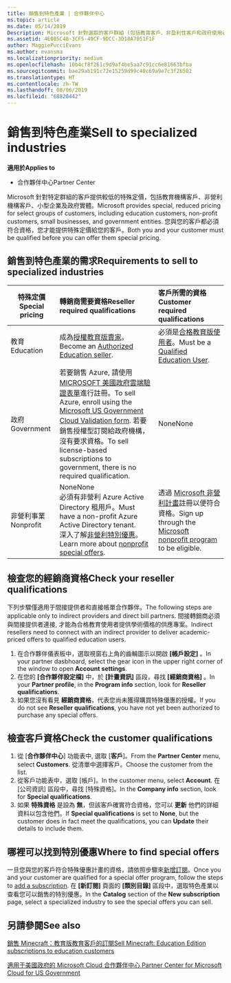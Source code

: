 ```yaml
---
title: 銷售到特色產業 | 合作夥伴中心
ms.topic: article
ms.date: 05/14/2019
Description: Microsoft 針對選取的客戶群組 (包括教育客戶、非盈利性客戶和政府使用者) 提供特殊、減少的定價。
ms.assetid: 4E085C48-3CF5-49CF-9DCC-3D18A7051F1F
author: MaggiePucciEvans
ms.author: evansma
ms.localizationpriority: medium
ms.openlocfilehash: 10b4cf8f261c9d9af4be5aa7c91cc6e81663bfba
ms.sourcegitcommit: bae29ab191c72e15259d99c40c69a9e7c3f2b502
ms.translationtype: HT
ms.contentlocale: zh-TW
ms.lasthandoff: 08/06/2019
ms.locfileid: "68820442"
---
```

# <a name="sell-to-specialized-industries"></a><span data-ttu-id="01455-103">銷售到特色產業</span><span class="sxs-lookup"><span data-stu-id="01455-103">Sell to specialized industries</span></span>

<span data-ttu-id="01455-104">**適用於**</span><span class="sxs-lookup"><span data-stu-id="01455-104">**Applies to**</span></span>

-  <span data-ttu-id="01455-105">合作夥伴中心</span><span class="sxs-lookup"><span data-stu-id="01455-105">Partner Center</span></span>

<span data-ttu-id="01455-106">Microsoft 針對特定群組的客戶提供較低的特殊定價，包括教育機構客戶、非營利機構客戶、小型企業及政府實體。</span><span class="sxs-lookup"><span data-stu-id="01455-106">Microsoft provides special, reduced pricing for select groups of customers, including education customers, non-profit customers, small businesses, and government entities.</span></span> <span data-ttu-id="01455-107">您與您的客戶都必須符合資格，您才能提供特殊定價給您的客戶。</span><span class="sxs-lookup"><span data-stu-id="01455-107">Both you and your customer must be qualified before you can offer them special pricing.</span></span> 

## <a name="requirements-to-sell-to-specialized-industries"></a><span data-ttu-id="01455-108">銷售到特色產業的需求</span><span class="sxs-lookup"><span data-stu-id="01455-108">Requirements to sell to specialized industries</span></span>

|<span data-ttu-id="01455-109">**特殊定價**</span><span class="sxs-lookup"><span data-stu-id="01455-109">**Special pricing**</span></span>   |<span data-ttu-id="01455-110">**轉銷商需要資格**</span><span class="sxs-lookup"><span data-stu-id="01455-110">**Reseller required qualifications**</span></span>   |<span data-ttu-id="01455-111">**客戶所需的資格**</span><span class="sxs-lookup"><span data-stu-id="01455-111">**Customer required qualifications**</span></span>   |
|----------------------------|:---------------------------------|:------------------------------------------|
|<span data-ttu-id="01455-112">教育</span><span class="sxs-lookup"><span data-stu-id="01455-112">Education</span></span>   |<span data-ttu-id="01455-113">成為[授權教育版賣家](https://www.mepn.com)。</span><span class="sxs-lookup"><span data-stu-id="01455-113">Become an [Authorized Education seller](https://www.mepn.com).</span></span>   | <span data-ttu-id="01455-114">必須是[合格教育版使用者](https://www.microsoftvolumelicensing.com/DocumentSearch.aspx?Mode=3&DocumentTypeId=7)。</span><span class="sxs-lookup"><span data-stu-id="01455-114">Must be a [Qualified Education User](https://www.microsoftvolumelicensing.com/DocumentSearch.aspx?Mode=3&DocumentTypeId=7).</span></span>   |
|<span data-ttu-id="01455-115">政府</span><span class="sxs-lookup"><span data-stu-id="01455-115">Government</span></span>   |<span data-ttu-id="01455-116">若要銷售 Azure, 請使用[MICROSOFT 美國政府雲端驗證表單](https://azuregov.microsoft.com/csp)進行註冊。</span><span class="sxs-lookup"><span data-stu-id="01455-116">To sell Azure, enroll using the [Microsoft US Government Cloud Validation form](https://azuregov.microsoft.com/csp).</span></span> <span data-ttu-id="01455-117">若要銷售授權型訂閱給政府機構，沒有要求資格。</span><span class="sxs-lookup"><span data-stu-id="01455-117">To sell license-based subscriptions to government, there is no required qualification.</span></span>|   <span data-ttu-id="01455-118">None</span><span class="sxs-lookup"><span data-stu-id="01455-118">None</span></span>|
|<span data-ttu-id="01455-119">非營利事業</span><span class="sxs-lookup"><span data-stu-id="01455-119">Nonprofit</span></span>  |<span data-ttu-id="01455-120">None</span><span class="sxs-lookup"><span data-stu-id="01455-120">None</span></span><br><span data-ttu-id="01455-121">必須有非營利 Azure Active Directory 租用戶。</span><span class="sxs-lookup"><span data-stu-id="01455-121">Must have a non-profit Azure Active Directory tenant.</span></span><br><span data-ttu-id="01455-122">深入了解[非營利特別優惠](https://assetsprod.microsoft.com/mpn/nonprofit-skus-in-csp-faq.pdf)。</span><span class="sxs-lookup"><span data-stu-id="01455-122">Learn more about [nonprofit special offers](https://assetsprod.microsoft.com/mpn/nonprofit-skus-in-csp-faq.pdf).</span></span>   |<span data-ttu-id="01455-123">透過 [Microsoft 非營利計畫](https://nonprofit.microsoft.com/#/register)註冊以便符合資格。</span><span class="sxs-lookup"><span data-stu-id="01455-123">Sign up through the [Microsoft nonprofit program](https://nonprofit.microsoft.com/#/register) to be eligible.</span></span>   |


## <a name="check-your-reseller-qualifications"></a><span data-ttu-id="01455-124">檢查您的經銷商資格</span><span class="sxs-lookup"><span data-stu-id="01455-124">Check your reseller qualifications</span></span>

<span data-ttu-id="01455-125">下列步驟僅適用于間接提供者和直接帳單合作夥伴。</span><span class="sxs-lookup"><span data-stu-id="01455-125">The following steps are applicable only to indirect providers and direct bill partners.</span></span> <span data-ttu-id="01455-126">間接轉銷商必須與間接提供者連接, 才能為合格教育使用者提供學術價格的供應專案。</span><span class="sxs-lookup"><span data-stu-id="01455-126">Indirect resellers need to connect with an indirect provider to deliver academic-priced offers to qualified education users.</span></span> 

1.  <span data-ttu-id="01455-127">在合作夥伴儀表板中，選取視窗右上角的齒輪圖示以開啟 **\[帳戶設定\]** 。</span><span class="sxs-lookup"><span data-stu-id="01455-127">In your partner dasbhoard, select the gear icon in the upper right corner of the window to open **Account settings**.</span></span>
2.  <span data-ttu-id="01455-128">在您的 **\[合作夥伴設定檔\]** 中，於 **\[計畫資訊\]** 區段，尋找 **\[經銷商資格\]** 。</span><span class="sxs-lookup"><span data-stu-id="01455-128">In your **Partner profile**, in the **Program info** section, look for **Reseller qualifications**.</span></span>
3.  <span data-ttu-id="01455-129">如果您沒有看見 **經銷商資格**，代表您尚未獲得購買特殊優惠的授權。</span><span class="sxs-lookup"><span data-stu-id="01455-129">If you do not see **Reseller qualifications**, you have not yet been authorized to purchase any special offers.</span></span>

## <a name="check-the-customer-qualifications"></a><span data-ttu-id="01455-130">檢查客戶資格</span><span class="sxs-lookup"><span data-stu-id="01455-130">Check the customer qualifications</span></span>

1.  <span data-ttu-id="01455-131">從 [**合作夥伴中心**] 功能表中, 選取 [**客戶**]。</span><span class="sxs-lookup"><span data-stu-id="01455-131">From the **Partner Center** menu, select **Customers**.</span></span> <span data-ttu-id="01455-132">從清單中選擇客戶。</span><span class="sxs-lookup"><span data-stu-id="01455-132">Choose the customer from the list.</span></span>
2.  <span data-ttu-id="01455-133">從客戶功能表中，選取 \[帳戶\]。</span><span class="sxs-lookup"><span data-stu-id="01455-133">In the customer menu, select **Account**.</span></span> <span data-ttu-id="01455-134">在 \[公司資訊\] 區段中，尋找 \[特殊資格\]。</span><span class="sxs-lookup"><span data-stu-id="01455-134">In the **Company info** section, look for **Special qualifications**.</span></span>
3.  <span data-ttu-id="01455-135">如果 **特殊資格** 是設為 **無**，但該客戶確實符合資格，您可以 **更新** 他們的詳細資料以包含他們。</span><span class="sxs-lookup"><span data-stu-id="01455-135">If **Special qualifications** is set to **None**, but the customer does in fact meet the qualifications, you can **Update** their details to include them.</span></span>

## <a name="where-to-find-special-offers"></a><span data-ttu-id="01455-136">哪裡可以找到特別優惠</span><span class="sxs-lookup"><span data-stu-id="01455-136">Where to find special offers</span></span>

<span data-ttu-id="01455-137">一旦您與您的客戶符合特殊優惠計畫的資格，請依照步驟來[新增訂閱](create-a-new-subscription.md)。</span><span class="sxs-lookup"><span data-stu-id="01455-137">Once you and your customer are qualified for a special offer program, follow the steps to [add a subscription](create-a-new-subscription.md).</span></span> <span data-ttu-id="01455-138">在 **\[新訂閱]** 頁面的 **\[類別目錄\]** 區段中，選取特色產業以查看您可以銷售的特別優惠。</span><span class="sxs-lookup"><span data-stu-id="01455-138">In the **Catalog** section of the **New subscription** page, select a specialized industry to see the special offers you can sell.</span></span>

## <a name="see-also"></a><span data-ttu-id="01455-139">另請參閱</span><span class="sxs-lookup"><span data-stu-id="01455-139">See also</span></span>

[<span data-ttu-id="01455-140">銷售 Minecraft：教育版教育客戶的訂閱</span><span class="sxs-lookup"><span data-stu-id="01455-140">Sell Minecraft: Education Edition subscriptions to education customers</span></span>](minecraft-subscriptions.md)

[<span data-ttu-id="01455-141">適用于美國政府的 Microsoft Cloud 合作夥伴中心</span><span class="sxs-lookup"><span data-stu-id="01455-141"> Partner Center for Microsoft Cloud for US Government</span></span>](partner-center-for-microsoft-us-govt-cloud.md)


 

 

 



